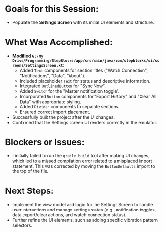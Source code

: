 # Goals for this Session:
- Populate the **Settings Screen** with its initial UI elements and structure.

# What Was Accomplished:
- **Modified `G:/My Drive/Programming/StepBlocks/app/src/main/java/com/stepblocks/ui/screens/SettingsScreen.kt`**:
    - Added `Text` components for section titles ("Watch Connection", "Notifications", "Data", "About").
    - Included placeholder `Text` for status and descriptive information.
    - Integrated `OutlinedButton` for "Sync Now".
    - Added `Switch` for the "Master notification toggle".
    - Incorporated `Button` components for "Export History" and "Clear All Data" with appropriate styling.
    - Added `Divider` components to separate sections.
    - Ensured correct import placement.
- Successfully built the project after the UI changes.
- Confirmed that the Settings screen UI renders correctly in the emulator.

# Blockers or Issues:
- I initially failed to run the `gradle_build` tool after making UI changes, which led to a missed compilation error related to a misplaced import statement. This was corrected by moving the `ButtonDefaults` import to the top of the file.

# Next Steps:
- Implement the view model and logic for the Settings Screen to handle user interactions and manage settings states (e.g., notification toggles, data export/clear actions, and watch connection status).
- Further refine the UI elements, such as adding specific vibration pattern selectors.